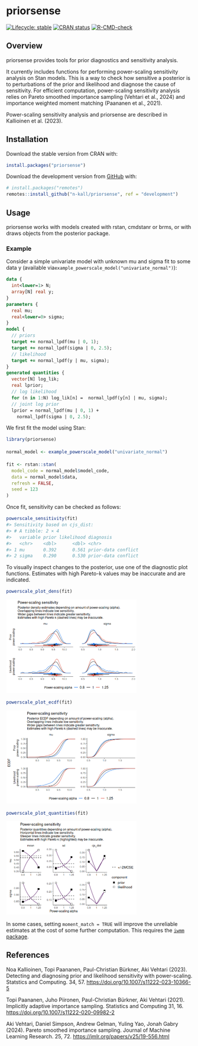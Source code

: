 
<!-- README.md is generated from README.Rmd. Please edit that file -->

# priorsense

<!-- badges: start -->

[![Lifecycle:
stable](https://img.shields.io/badge/lifecycle-stable-green.svg)](https://lifecycle.r-lib.org/articles/stages.html#stable)
[![CRAN
status](https://www.r-pkg.org/badges/version/priorsense)](https://CRAN.R-project.org/package=priorsense)
[![R-CMD-check](https://github.com/n-kall/priorsense/workflows/R-CMD-check/badge.svg)](https://github.com/n-kall/priorsense/actions)
<!-- badges: end -->

## Overview

priorsense provides tools for prior diagnostics and sensitivity
analysis.

It currently includes functions for performing power-scaling sensitivity
analysis on Stan models. This is a way to check how sensitive a
posterior is to perturbations of the prior and likelihood and diagnose
the cause of sensitivity. For efficient computation, power-scaling
sensitivity analysis relies on Pareto smoothed importance sampling
(Vehtari et al., 2024) and importance weighted moment matching (Paananen
et al., 2021).

Power-scaling sensitivity analysis and priorsense are described in
Kallioinen et al. (2023).

## Installation

Download the stable version from CRAN with:

``` r
install.packages("priorsense")
```

Download the development version from [GitHub](https://github.com/)
with:

``` r
# install.packages("remotes")
remotes::install_github("n-kall/priorsense", ref = "development")
```

## Usage

priorsense works with models created with rstan, cmdstanr or brms, or
with draws objects from the posterior package.

### Example

Consider a simple univariate model with unknown mu and sigma fit to some
data y (available via`example_powerscale_model("univariate_normal")`):

``` stan
data {
  int<lower=1> N;
  array[N] real y;
}
parameters {
  real mu;
  real<lower=0> sigma;
}
model {
  // priors
  target += normal_lpdf(mu | 0, 1);
  target += normal_lpdf(sigma | 0, 2.5);
  // likelihood
  target += normal_lpdf(y | mu, sigma);
}
generated quantities {
  vector[N] log_lik;
  real lprior;
  // log likelihood
  for (n in 1:N) log_lik[n] =  normal_lpdf(y[n] | mu, sigma);
  // joint log prior
  lprior = normal_lpdf(mu | 0, 1) +
    normal_lpdf(sigma | 0, 2.5);
```

We first fit the model using Stan:

``` r
library(priorsense)

normal_model <- example_powerscale_model("univariate_normal")

fit <- rstan::stan(
  model_code = normal_model$model_code,
  data = normal_model$data,
  refresh = FALSE,
  seed = 123
)
```

Once fit, sensitivity can be checked as follows:

``` r
powerscale_sensitivity(fit)
#> Sensitivity based on cjs_dist:
#> # A tibble: 2 × 4
#>   variable prior likelihood diagnosis          
#>   <chr>    <dbl>      <dbl> <chr>              
#> 1 mu       0.392      0.561 prior-data conflict
#> 2 sigma    0.290      0.530 prior-data conflict
```

To visually inspect changes to the posterior, use one of the diagnostic
plot functions. Estimates with high Pareto-k values may be inaccurate
and are indicated.

``` r
powerscale_plot_dens(fit)
```

<img src="man/figures/README-dens_plot-1.png" width="70%" height="70%" />

``` r
powerscale_plot_ecdf(fit)
```

<img src="man/figures/README-ecdf_plot-1.png" width="70%" height="70%" />

``` r
powerscale_plot_quantities(fit)
```

<img src="man/figures/README-quants_plot-1.png" width="70%" height="70%" />

In some cases, setting `moment_match = TRUE` will improve the unreliable
estimates at the cost of some further computation. This requires the
[`iwmm` package](https://github.com/topipa/iwmm).

## References

Noa Kallioinen, Topi Paananen, Paul-Christian Bürkner, Aki Vehtari
(2023). Detecting and diagnosing prior and likelihood sensitivity with
power-scaling. Statstics and Computing. 34, 57.
<https://doi.org/10.1007/s11222-023-10366-5>

Topi Paananen, Juho Piironen, Paul-Christian Bürkner, Aki Vehtari
(2021). Implicitly adaptive importance sampling. Statistics and
Computing 31, 16. <https://doi.org/10.1007/s11222-020-09982-2>

Aki Vehtari, Daniel Simpson, Andrew Gelman, Yuling Yao, Jonah Gabry
(2024). Pareto smoothed importance sampling. Journal of Machine Learning
Research. 25, 72. <https://jmlr.org/papers/v25/19-556.html>
